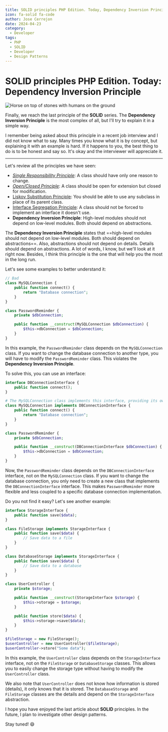 ```yaml
---
title: SOLID principles PHP Edition. Today, Dependency Inversion Principle
icon: fa-solid fa-code
author: Jose Cerrejon
date: 2024-04-23
category:
  - Developer
tags:
  - PHP
  - SOLID
  - Developer
  - Design Patterns
---
```

# SOLID principles PHP Edition. Today: Dependency Inversion Principle

![Horse on top of stones with humans on the ground](/images/2024/04/dep_injection.jpg " Dependency Inversion Principle. Generated with AI and modified later.")

Finally, we reach the last principle of the **SOLID** series. The **Dependency Inversion Principle** is the most complex of all, but I'll try to explain it in a simple way.

I remember being asked about this principle in a recent job interview and I did not know what to say. Many times you know what it is by concept, but explaining it with an example is hard. If it happens to you, the best thing to do is to be honest and say so. It's okay and the interviewer will appreciate it.

- - -

Let's review all the principles we have seen:

* _[Single Responsibility Principle](https://misapuntesde.com/2024/03/solid_principles_php_edition_single_responsibility_principle.html)_: A class should have only one reason to change.
* _[Open/Closed Principle](https://misapuntesde.com/2024/03/solid_principles_php_edition_open_closed_principle.html)_: A class should be open for extension but closed for modification.
* [Liskov Substitution Principle](https://misapuntesde.com/2024/04/solid_principles_php_edition_liskov_substitution_principle.html): You should be able to use any subclass in place of its parent class.
* [Interface Segregation Principle](https://misapuntesde.com/2024/04/solid_principles_php_edition_interface_segregation_principle.html): A class should not be forced to implement an interface it doesn't use.
* **Dependency Inversion Principle**: High-level modules should not depend on low-level modules. Both should depend on abstractions.

The **Dependency Inversion Principle** states that ==high-level modules should not depend on low-level modules. Both should depend on abstractions==. Also, abstractions should not depend on details. Details should depend on abstractions. A lot of words, I know, but we'll look at it right now. Besides, I think this principle is the one that will help you the most in the long run.

Let's see some examples to better understand it:

```php
// Bad
class MySQLConnection {
    public function connect() {
        return "Database connection";
    }
}

class PasswordReminder {
    private $dbConnection;

    public function __construct(MySQLConnection $dbConnection) {
        $this->dbConnection = $dbConnection;
    }
}
```

In this example, the `PasswordReminder` class depends on the `MySQLConnection` class. If you want to change the database connection to another type, you will have to modify the `PasswordReminder` class. This violates the **Dependency Inversion Principle**.

To solve this, you can use an interface:

```php
interface DBConnectionInterface {
    public function connect();
}

# The MySQLConnection class implements this interface, providing its own implementation of the connect() method.
class MySQLConnection implements DBConnectionInterface {
    public function connect() {
        return "Database connection";
    }
}

class PasswordReminder {
    private $dbConnection;

    public function __construct(DBConnectionInterface $dbConnection) {
        $this->dbConnection = $dbConnection;
    }
}
```

Now, the `PasswordReminder` class depends on the `DBConnectionInterface` interface, not on the `MySQLConnection` class. If you want to change the database connection, you only need to create a new class that implements the `DBConnectionInterface` interface. This makes `PasswordReminder` more flexible and less coupled to a specific database connection implementation.

Do you not find it easy? Let's see another example:

```php
interface StorageInterface {
    public function save($data);
}

class FileStorage implements StorageInterface {
    public function save($data) {
        // Save data to a file
    }
}

class DatabaseStorage implements StorageInterface {
    public function save($data) {
        // Save data to a database
    }
}

class UserController {
    private $storage;

    public function __construct(StorageInterface $storage) {
        $this->storage = $storage;
    }

    public function store($data) {
        $this->storage->save($data);
    }
}

$fileStorage = new FileStorage();
$userController = new UserController($fileStorage);
$userController->store("Some data");
```

In this example, the `UserController` class depends on the `StorageInterface` interface, not on the `FileStorage` or `DatabaseStorage` classes. This allows you to easily change the storage type without having to modify the `UserController` class.

We also note that `UserController` does not know how information is stored (details), it only knows that it is stored. The `DatabaseStorage` and `FileStorage` classes are the details and depend on the `StorageInterface` abstraction.

I hope you have enjoyed the last article about **SOLID** principles. In the future, I plan to investigate other design patterns.

Stay tuned! :smile: